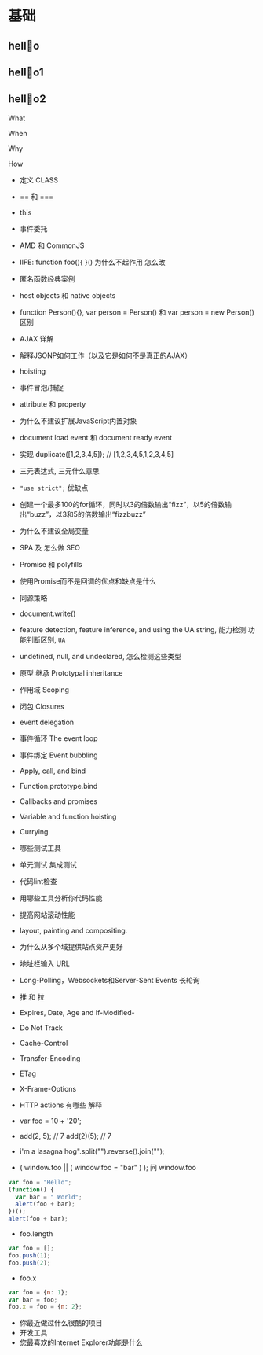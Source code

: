 # 基础

## hello

## hello1

## hello2

What

When

Why

How

- 定义 CLASS
- == 和 ===
- this
- 事件委托
- AMD 和 CommonJS
- IIFE: function foo(){ }() 为什么不起作用 怎么改
- 匿名函数经典案例
- host objects 和 native objects
- function Person(){}, var person = Person() 和 var person = new Person() 区别
- AJAX 详解
- 解释JSONP如何工作（以及它是如何不是真正的AJAX）
- hoisting
- 事件冒泡/捕捉
- attribute 和 property
- 为什么不建议扩展JavaScript内置对象
- document load event 和 document ready event
- 实现 duplicate([1,2,3,4,5]); // [1,2,3,4,5,1,2,3,4,5]
- 三元表达式, 三元什么意思
- `"use strict";` 优缺点
- 创建一个最多100的for循环，同时以3的倍数输出“fizz”，以5的倍数输出“buzz”，以3和5的倍数输出“fizzbuzz”
- 为什么不建议全局变量
- SPA 及 怎么做 SEO
- Promise 和 polyfills
- 使用Promise而不是回调的优点和缺点是什么
- 同源策略
- document.write()
- feature detection, feature inference, and using the UA string, 能力检测 功能判断区别, `UA`
- undefined, null, and undeclared, 怎么检测这些类型
- 原型 继承 Prototypal inheritance
- 作用域 Scoping
- 闭包 Closures
- event delegation
- 事件循环 The event loop
- 事件绑定 Event bubbling
- Apply, call, and bind
- Function.prototype.bind
- Callbacks and promises
- Variable and function hoisting
- Currying

- 哪些测试工具
- 单元测试 集成测试
- 代码lint检查

- 用哪些工具分析你代码性能
- 提高网站滚动性能
- layout, painting and compositing.

- 为什么从多个域提供站点资产更好

- 地址栏输入 URL
- Long-Polling，Websockets和Server-Sent Events  长轮询
- 推 和 拉
- Expires, Date, Age and If-Modified-
- Do Not Track
- Cache-Control
- Transfer-Encoding
- ETag
- X-Frame-Options
- HTTP actions 有哪些 解释

- var foo = 10 + '20';
- add(2, 5); // 7  add(2)(5); // 7
- i'm a lasagna hog".split("").reverse().join("");
- ( window.foo || ( window.foo = "bar" ) );   问 window.foo

```js
var foo = "Hello";
(function() {
  var bar = " World";
  alert(foo + bar);
})();
alert(foo + bar);
```

- foo.length

```js
var foo = [];
foo.push(1);
foo.push(2);
```

- foo.x

```js
var foo = {n: 1};
var bar = foo;
foo.x = foo = {n: 2};
```

- 你最近做过什么很酷的项目
- 开发工具
- 您最喜欢的Internet Explorer功能是什么